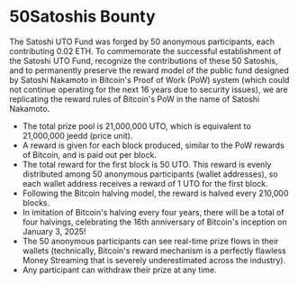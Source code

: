 # 50Satoshis Bounty
The Satoshi UTO Fund was forged by 50 anonymous participants, each contributing 0.02 ETH. To commemorate the successful establishment of the Satoshi UTO Fund, recognize the contributions of these 50 Satoshis, and to permanently preserve the reward model of the public fund designed by Satoshi Nakamoto in Bitcoin's Proof of Work (PoW) system (which could not continue operating for the next 16 years due to security issues), we are replicating the reward rules of Bitcoin's PoW in the name of Satoshi Nakamoto.

- The total prize pool is 21,000,000 UTO, which is equivalent to 21,000,000 jeedd (price unit).
- A reward is given for each block produced, similar to the PoW rewards of Bitcoin, and is paid out per block.
- The total reward for the first block is 50 UTO. This reward is evenly distributed among 50 anonymous participants (wallet addresses), so each wallet address receives a reward of 1 UTO for the first block.
- Following the Bitcoin halving model, the reward is halved every 210,000 blocks.
- In imitation of Bitcoin's halving every four years, there will be a total of four halvings, celebrating the 16th anniversary of Bitcoin's inception on January 3, 2025!
- The 50 anonymous participants can see real-time prize flows in their wallets (technically, Bitcoin's reward mechanism is a perfectly flawless Money Streaming that is severely underestimated across the industry).
- Any participant can withdraw their prize at any time.
